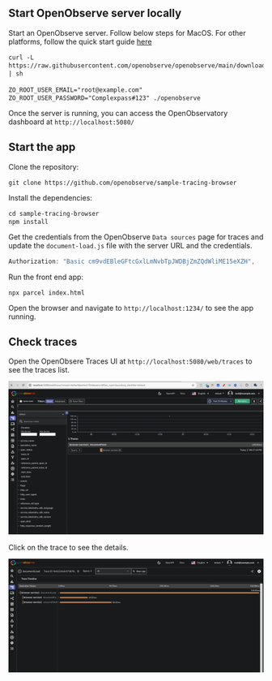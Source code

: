 ## Start OpenObserve server locally

Start an OpenObserve server. Follow below steps for MacOS. For other platforms, follow the quick start guide [here](https://openobserve.ai/docs/quickstart/#self-hosted-installation)

```shell
curl -L https://raw.githubusercontent.com/openobserve/openobserve/main/download.sh | sh

ZO_ROOT_USER_EMAIL="root@example.com" ZO_ROOT_USER_PASSWORD="Complexpass#123" ./openobserve
```

Once the server is running, you can access the OpenObservatory dashboard at `http://localhost:5080/`

## Start the app

Clone the repository:

```shell
git clone https://github.com/openobserve/sample-tracing-browser
```

Install the dependencies:

```shell
cd sample-tracing-browser
npm install
```

Get the credentials from the OpenObserve `Data sources` page for traces and update the `document-load.js` file with the server URL and the credentials.

```javascript
Authorization: "Basic cm9vdEBleGFtcGxlLmNvbTpJWDBjZmZQdWliME15eXZH",
```

Run the front end app:

```shell
npx parcel index.html
```

Open the browser and navigate to `http://localhost:1234/` to see the app running.

## Check traces

Open the OpenObsere Traces UI at `http://localhost:5080/web/traces` to see the traces list.

![Traces](./screenshots/trace_list.webp)

Click on the trace to see the details.

![Trace Details](./screenshots/trace_details.webp)
